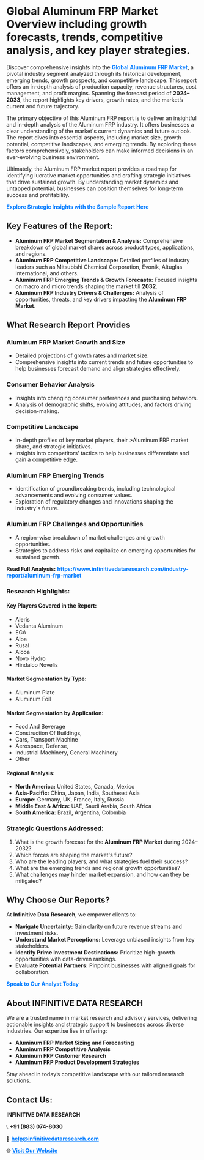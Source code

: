 <h1>Global Aluminum FRP Market Overview including growth forecasts, trends, competitive analysis, and key player strategies.</h1>
<p>
Discover comprehensive insights into the 
<a href="https://www.infinitivedataresearch.com/industry-report/aluminum-frp-market" rel="dofollow" style="color: #007BFF; text-decoration: none;"><strong>Global Aluminum FRP Market</strong></a>, a pivotal industry segment analyzed through its historical development, emerging trends, growth prospects, and competitive landscape. This report offers an in-depth analysis of production capacity, revenue structures, cost management, and profit margins. Spanning the forecast period of <strong>2024–2033</strong>, the report highlights key drivers, growth rates, and the market’s current and future trajectory.
</p>
<p>
The primary objective of this Aluminum FRP report is to deliver an insightful and in-depth analysis of the Aluminum FRP industry. It offers businesses a clear understanding of the market's current dynamics and future outlook. The report dives into essential aspects, including market size, growth potential, competitive landscapes, and emerging trends. By exploring these factors comprehensively, stakeholders can make informed decisions in an ever-evolving business environment.
</p>
<p>
Ultimately, the Aluminum FRP market report provides a roadmap for identifying lucrative market opportunities and crafting strategic initiatives that drive sustained growth. By understanding market dynamics and untapped potential, businesses can position themselves for long-term success and profitability.
</p>
<p>
<a href="https://www.infinitivedataresearch.com/request-sample/reportId=106038" style="color: #007BFF; text-decoration: none;"><strong>Explore Strategic Insights with the Sample Report Here</strong></a>
</p>

<h2>Key Features of the Report:</h2>
<ul>
<li><strong>Aluminum FRP Market Segmentation & Analysis:</strong> Comprehensive breakdown of global market shares across product types, applications, and regions.</li>
<li><strong>Aluminum FRP Competitive Landscape:</strong> Detailed profiles of industry leaders such as Mitsubishi Chemical Corporation, Evonik, Altuglas International, and others.</li>
<li><strong>Aluminum FRP Emerging Trends & Growth Forecasts:</strong> Focused insights on macro and micro trends shaping the market till <strong>2032</strong>.</li>
<li><strong>Aluminum FRP Industry Drivers & Challenges:</strong> Analysis of opportunities, threats, and key drivers impacting the <strong>Aluminum FRP Market</strong>.</li>
</ul>

<h2>What Research Report Provides</h2>
<h3>Aluminum FRP Market Growth and Size</h3>
<ul>
<li>Detailed projections of growth rates and market size.</li>
<li>Comprehensive insights into current trends and future opportunities to help businesses forecast demand and align strategies effectively.</li>
</ul>

<h3>Consumer Behavior Analysis</h3>
<ul>
<li>Insights into changing consumer preferences and purchasing behaviors.</li>
<li>Analysis of demographic shifts, evolving attitudes, and factors driving decision-making.</li>
</ul>

<h3>Competitive Landscape</h3>
<ul>
<li>In-depth profiles of key market players, their >Aluminum FRP market share, and strategic initiatives.</li>
<li>Insights into competitors' tactics to help businesses differentiate and gain a competitive edge.</li>
</ul>

<h3>Aluminum FRP Emerging Trends</h3>
<ul>
<li>Identification of groundbreaking trends, including technological advancements and evolving consumer values.</li>
<li>Exploration of regulatory changes and innovations shaping the industry's future.</li>
</ul>

<h3>Aluminum FRP Challenges and Opportunities</h3>
<ul>
<li>A region-wise breakdown of market challenges and growth opportunities.</li>
<li>Strategies to address risks and capitalize on emerging opportunities for sustained growth.</li>
</ul>
<p><strong>Read Full Analysis:</strong> <a href="https://www.infinitivedataresearch.com/industry-report/aluminum-frp-market" rel="dofollow" style="color: #007BFF; text-decoration: none;"><strong>https://www.infinitivedataresearch.com/industry-report/aluminum-frp-market</strong></a></p>
<h3>Research Highlights:</h3>
<h4>Key Players Covered in the Report:</h4>
<ul><li>Aleris</li><li>Vedanta Aluminum</li><li>EGA</li><li>Alba</li><li>Rusal</li><li>Alcoa</li><li>Novo Hydro</li><li>Hindalco Novelis</li></ul>
<h4>Market Segmentation by Type:</h4>
<ul><li>Aluminum Plate</li><li>Aluminum Foil</li></ul>
<h4>Market Segmentation by Application:</h4>
<ul><li>Food And Beverage</li><li>Construction Of Buildings,</li><li>Cars, Transport Machine</li><li>Aerospace, Defense,</li><li>Industrial Machinery, General Machinery</li><li>Other</li></ul>

<h4>Regional Analysis:</h4>
<ul>
<li><strong>North America:</strong> United States, Canada, Mexico</li>
<li><strong>Asia-Pacific:</strong> China, Japan, India, Southeast Asia</li>
<li><strong>Europe:</strong> Germany, UK, France, Italy, Russia</li>
<li><strong>Middle East & Africa:</strong> UAE, Saudi Arabia, South Africa</li>
<li><strong>South America:</strong> Brazil, Argentina, Colombia</li>
</ul>

<h3>Strategic Questions Addressed:</h3>
<ol>
<li>What is the growth forecast for the <strong>Aluminum FRP Market</strong> during 2024–2032?</li>
<li>Which forces are shaping the market's future?</li>
<li>Who are the leading players, and what strategies fuel their success?</li>
<li>What are the emerging trends and regional growth opportunities?</li>
<li>What challenges may hinder market expansion, and how can they be mitigated?</li>
</ol>

<h2>Why Choose Our Reports?</h2>
<p>At <strong>Infinitive Data Research</strong>, we empower clients to:</p>
<ul>
<li><strong>Navigate Uncertainty:</strong> Gain clarity on future revenue streams and investment risks.</li>
<li><strong>Understand Market Perceptions:</strong> Leverage unbiased insights from key stakeholders.</li>
<li><strong>Identify Prime Investment Destinations:</strong> Prioritize high-growth opportunities with data-driven rankings.</li>
<li><strong>Evaluate Potential Partners:</strong> Pinpoint businesses with aligned goals for collaboration.</li>
</ul>
<p><a href="https://www.infinitivedataresearch.com/industry-report/aluminum-frp-market" rel="dofollow" style="color: #007BFF; text-decoration: none;"><strong>Speak to Our Analyst Today</strong></a></p>

<h2>About INFINITIVE DATA RESEARCH</h2>
<p>We are a trusted name in market research and advisory services, delivering actionable insights and strategic support to businesses across diverse industries. Our expertise lies in offering:</p>
<ul>
<li><strong>Aluminum FRP Market Sizing and Forecasting</strong></li>
<li><strong>Aluminum FRP Competitive Analysis</strong></li>
<li><strong>Aluminum FRP Customer Research</strong></li>
<li><strong>Aluminum FRP Product Development Strategies</strong></li>
</ul>
<p>Stay ahead in today’s competitive landscape with our tailored research solutions.</p>

<h2>Contact Us:</h2>
<p><strong>INFINITIVE DATA RESEARCH</strong></p>
<p>📞 <strong>+91 (883) 074-8030</strong></p>
<p>📧 <strong><a href="mailto:help@infinitivedataresearch.com" style="color: #007BFF;">help@infinitivedataresearch.com</a></strong></p>
<p>🌐 <strong><a href="https://www.infinitivedataresearch.com" rel="dofollow" style="color: #007BFF;">Visit Our Website</a></strong></p>